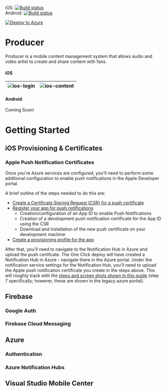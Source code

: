 iOS: [![Build status][ios-build]][mobile-center]   
Android: [![Build status][droid-build]][mobile-center]   

[![Deploy to Azure][azure-deploy-button]][azure-deploy]

# Producer
 
Producer is a mobile content management system that allows audio and video artist to create and share content with fans.

#### iOS
![ios-login](https://github.com/technicalpoets/producer/raw/master/images/Screenshot%202017-10-03%2009.43.44.png?raw=true "ios-login") | ![ios-content](https://github.com/technicalpoets/producer/raw/master/images/Screenshot%202017-10-03%2009.42.47.png "ios-content")
:-------------------------:|:-------------------------:

#### Android
Coming Soon!


# Getting Started

## iOS Provisioning & Certificates

### Apple Push Notification Certificates

Once you're Azure services are configured, you'll need to perform some additional configuration to enable push notifications in the Apple Developer portal.

A brief outline of the steps needed to do this are:

- [Create a Certificate Signing Request (CSR) for a push certificate][ios-push-cert-csr]
- [Register your app for push notifications][ios-push-cert]
	- Creation/configuration of an App ID to enable Push Notifications
	- Creation of a development push notification certificate for the App ID using the CSR
	- Download and installation of the new push certificate on your development machine
- [Create a provisioning profile for the app][ios-push-cert-provisioning]

After that, you'll need to navigate to the Notification Hub in Azure and upload the push certifcate.  The One Click deploy will have created a Notification Hub in Azure - navigate there in the Azure portal.  Under the notification service settings for the Notification Hub, you'll need to upload the Apple push notification certificate you create in the steps above.  This will roughly track with the [steps and screen shots shown in this guide][ios-push-cert-upload] (step 7 specifically; however, these are shown in the legacy azure portal).





## Firebase

### Google Auth

### Firebase Cloud Messaging


## Azure

### Authentication

### Azure Notification Hubs


## Visual Studio Mobile Center




[ios-build]:https://build.mobile.azure.com/v0.1/apps/507c64e8-f770-454e-b82e-88f53592d117/branches/master/badge
[droid-build]:https://build.mobile.azure.com/v0.1/apps/8721f631-cf9b-4cc3-8d66-0d6ec10166bd/branches/master/badge
[mobile-center]:https://mobile.azure.com

[azure-deploy]:https://azuredeploy.net
[azure-deploy-button]:https://azuredeploy.net/deploybutton.svg

[ios-push-cert-csr]:https://docs.microsoft.com/en-us/azure/notification-hubs/notification-hubs-ios-apple-push-notification-apns-get-started#generate-the-certificate-signing-request-file
[ios-push-cert]:https://docs.microsoft.com/en-us/azure/notification-hubs/notification-hubs-ios-apple-push-notification-apns-get-started#register-your-app-for-push-notifications
[ios-push-cert-provisioning]:https://docs.microsoft.com/en-us/azure/notification-hubs/notification-hubs-ios-apple-push-notification-apns-get-started#create-a-provisioning-profile-for-the-app
[ios-push-cert-upload]:https://docs.microsoft.com/en-us/azure/notification-hubs/xamarin-notification-hubs-ios-push-notification-apns-get-started#configure-your-notification-hub